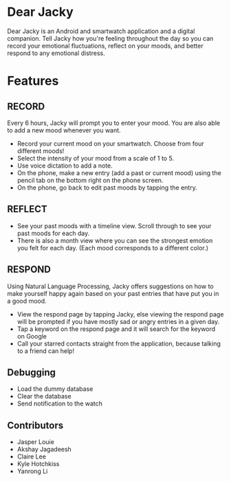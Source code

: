 # Dear Jacky
Dear Jacky is an Android and smartwatch application and a digital companion. Tell Jacky how you're feeling throughout the day so you can record your emotional fluctuations, reflect on your moods, and better respond to any emotional distress.

# Features

## RECORD

Every 6 hours, Jacky will prompt you to enter your mood. You are also able to add a new mood whenever you want.
* Record your current mood on your smartwatch. Choose from four different moods!
* Select the intensity of your mood from a scale of 1 to 5.
* Use voice dictation to add a note.
* On the phone, make a new entry (add a past or current mood) using the pencil tab on the bottom right on the phone screen.
* On the phone, go back to edit past moods by tapping the entry.

## REFLECT
* See your past moods with a timeline view. Scroll through to see your past moods for each day.
* There is also a month view where you can see the strongest emotion you felt for each day. (Each mood corresponds to a different color.)

## RESPOND

Using Natural Language Processing, Jacky offers suggestions on how to make yourself happy again based on your past entries that have put you in a good mood.
* View the respond page by tapping Jacky, else viewing the respond page will be prompted if you have mostly sad or angry entries in a given day.
* Tap a keyword on the respond page and it will search for the keyword on Google
* Call your starred contacts straight from the application, because talking to a friend can help!

## Debugging
* Load the dummy database
* Clear the database
* Send notification to the watch


## Contributors
* Jasper Louie
* Akshay Jagadeesh
* Claire Lee
* Kyle Hotchkiss
* Yanrong Li
